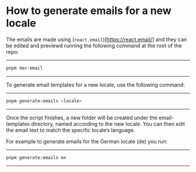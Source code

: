 
# How to generate emails for a new locale

The emails are made using (`react.email`)[https://react.email/] and they can be edited and previewd running the
following command at the root of the repo:

---
```sh
pnpm dev:email
```
---
To generate email templates for a new locale, use the following command:

---
```sh
pnpm generate:emails <locale>
```
---
Once the script finishes, a new folder will be created under the email-templates directory, named according
to the new locale. You can then edit the email text to match the specific locale’s language.

For example to generate emails for the German locale (de) you run:

---
```sh
pnpm generate:emails en
```
---
